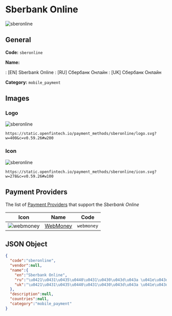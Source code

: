 
# Sberbank Online 
![sberonline](https://static.openfintech.io/payment_methods/sberonline/logo.svg?w=400&c=v0.59.26#w200)  

## General 
**Code:** `sberonline` 
 
**Name:** 
 
:	[EN] Sberbank Online 
:	[RU] Сбербанк Онлайн 
:	[UK] Сбербанк Онлайн 
 
**Category:** `mobile_payment` 
 

## Images 

### Logo 
![sberonline](https://static.openfintech.io/payment_methods/sberonline/logo.svg?w=400&c=v0.59.26#w200)  

```
https://static.openfintech.io/payment_methods/sberonline/logo.svg?w=400&c=v0.59.26#w200
```  

### Icon 
![sberonline](https://static.openfintech.io/payment_methods/sberonline/icon.svg?w=278&c=v0.59.26#w100)  

```
https://static.openfintech.io/payment_methods/sberonline/icon.svg?w=278&c=v0.59.26#w100
```  

## Payment Providers 
 
The list of [Payment Providers](/payment-providers/) that support the _Sberbank Online_ 

|Icon|Name|Code| 
|:---:|:---:|:---:| 
|![webmoney](https://static.openfintech.io/payment_providers/webmoney/icon.svg?w=278&c=v0.59.26#w100) |[WebMoney](/payment-providers/webmoney/)|`webmoney`| 
 

## JSON Object 

```json
{
  "code":"sberonline",
  "vendor":null,
  "name":{
    "en":"Sberbank Online",
    "ru":"\u0421\u0431\u0435\u0440\u0431\u0430\u043d\u043a \u041e\u043d\u043b\u0430\u0439\u043d",
    "uk":"\u0421\u0431\u0435\u0440\u0431\u0430\u043d\u043a \u041e\u043d\u043b\u0430\u0439\u043d"
  },
  "description":null,
  "countries":null,
  "category":"mobile_payment"
}
```  

